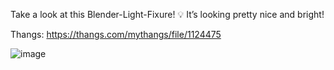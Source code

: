 Take a look at this Blender-Light-Fixure! 💡 It’s looking pretty nice and bright!

Thangs: https://thangs.com/mythangs/file/1124475

![image](https://github.com/user-attachments/assets/e8f8fa3f-ad66-422b-9827-a22ede69c1d7)

